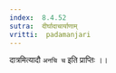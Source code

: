 ```yaml
---
index:  8.4.52
sutra:  दीर्घादाचार्याणाम्
vritti:  padamanjari
---
```


दात्रमित्यादौ `अनचि च` इति प्राप्तिः ।।
